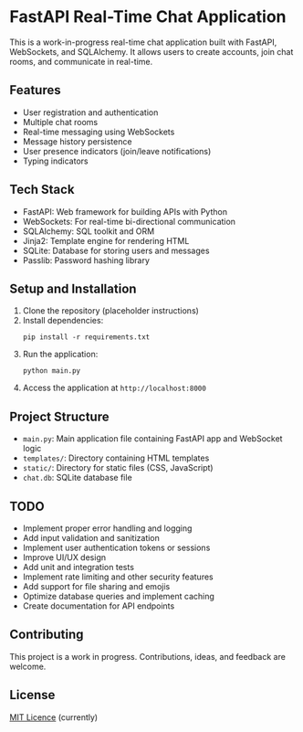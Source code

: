 # FastAPI Real-Time Chat Application

This is a work-in-progress real-time chat application built with FastAPI, WebSockets, and SQLAlchemy. It allows users to create accounts, join chat rooms, and communicate in real-time.

## Features

- User registration and authentication
- Multiple chat rooms
- Real-time messaging using WebSockets
- Message history persistence
- User presence indicators (join/leave notifications)
- Typing indicators

## Tech Stack

- FastAPI: Web framework for building APIs with Python
- WebSockets: For real-time bi-directional communication
- SQLAlchemy: SQL toolkit and ORM
- Jinja2: Template engine for rendering HTML
- SQLite: Database for storing users and messages
- Passlib: Password hashing library

## Setup and Installation

1. Clone the repository (placeholder instructions)
2. Install dependencies:
   ```
   pip install -r requirements.txt
   ```
3. Run the application:
   ```
   python main.py
   ```
4. Access the application at `http://localhost:8000`

## Project Structure

- `main.py`: Main application file containing FastAPI app and WebSocket logic
- `templates/`: Directory containing HTML templates
- `static/`: Directory for static files (CSS, JavaScript)
- `chat.db`: SQLite database file

## TODO

- Implement proper error handling and logging
- Add input validation and sanitization
- Implement user authentication tokens or sessions
- Improve UI/UX design
- Add unit and integration tests
- Implement rate limiting and other security features
- Add support for file sharing and emojis
- Optimize database queries and implement caching
- Create documentation for API endpoints

## Contributing

This project is a work in progress. Contributions, ideas, and feedback are welcome.

## License

[MIT Licence](LICENSE.md) (currently)
